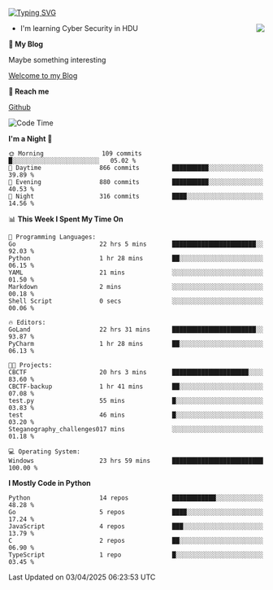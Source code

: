 [![Typing SVG](https://readme-typing-svg.herokuapp.com?font=Fira+Code&pause=1000&random=false&width=450&height=60&lines=Hello+%F0%9F%91%8B%F0%9F%8F%BB;I'm+JBNRZ)](https://git.io/typing-svg)

<a href="#">
  <img align="right" src="https://github-readme-stats.vercel.app/api?username=JBNRZ&show_icons=true&bg_color=15,f2f7fd,E0EAFC" />
</a>

- I'm learning Cyber Security in HDU

 **🌱 My Blog**

Maybe something interesting

[Welcome to my Blog](https://jbnrz.com.cn/)

 **💬 Reach me** 

[Github](https://github.com/JBNRZ)


<!--START_SECTION:waka-->
![Code Time](http://img.shields.io/badge/Code%20Time-1%2C102%20hrs%2029%20mins-blue)

**I'm a Night 🦉** 

```text
🌞 Morning                109 commits         █░░░░░░░░░░░░░░░░░░░░░░░░   05.02 % 
🌆 Daytime                866 commits         ██████████░░░░░░░░░░░░░░░   39.89 % 
🌃 Evening                880 commits         ██████████░░░░░░░░░░░░░░░   40.53 % 
🌙 Night                  316 commits         ████░░░░░░░░░░░░░░░░░░░░░   14.56 % 
```


📊 **This Week I Spent My Time On** 

```text
💬 Programming Languages: 
Go                       22 hrs 5 mins       ███████████████████████░░   92.03 % 
Python                   1 hr 28 mins        ██░░░░░░░░░░░░░░░░░░░░░░░   06.15 % 
YAML                     21 mins             ░░░░░░░░░░░░░░░░░░░░░░░░░   01.50 % 
Markdown                 2 mins              ░░░░░░░░░░░░░░░░░░░░░░░░░   00.18 % 
Shell Script             0 secs              ░░░░░░░░░░░░░░░░░░░░░░░░░   00.06 % 

🔥 Editors: 
GoLand                   22 hrs 31 mins      ███████████████████████░░   93.87 % 
PyCharm                  1 hr 28 mins        ██░░░░░░░░░░░░░░░░░░░░░░░   06.13 % 

🐱‍💻 Projects: 
CBCTF                    20 hrs 3 mins       █████████████████████░░░░   83.60 % 
CBCTF-backup             1 hr 41 mins        ██░░░░░░░░░░░░░░░░░░░░░░░   07.08 % 
test.py                  55 mins             █░░░░░░░░░░░░░░░░░░░░░░░░   03.83 % 
test                     46 mins             █░░░░░░░░░░░░░░░░░░░░░░░░   03.20 % 
Steganography_challenges017 mins             ░░░░░░░░░░░░░░░░░░░░░░░░░   01.18 % 

💻 Operating System: 
Windows                  23 hrs 59 mins      █████████████████████████   100.00 % 
```

**I Mostly Code in Python** 

```text
Python                   14 repos            ████████████░░░░░░░░░░░░░   48.28 % 
Go                       5 repos             ████░░░░░░░░░░░░░░░░░░░░░   17.24 % 
JavaScript               4 repos             ███░░░░░░░░░░░░░░░░░░░░░░   13.79 % 
C                        2 repos             ██░░░░░░░░░░░░░░░░░░░░░░░   06.90 % 
TypeScript               1 repo              █░░░░░░░░░░░░░░░░░░░░░░░░   03.45 % 
```




 Last Updated on 03/04/2025 06:23:53 UTC
<!--END_SECTION:waka-->
